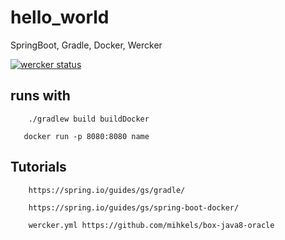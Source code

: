 # hello_world
SpringBoot, Gradle, Docker, Wercker

[![wercker status](https://app.wercker.com/status/f2e4c13fd194cde02c47337ea5da6baa/m "wercker status")](https://app.wercker.com/project/bykey/f2e4c13fd194cde02c47337ea5da6baa)



## runs with

        ./gradlew build buildDocker
        
       docker run -p 8080:8080 name


## Tutorials


        https://spring.io/guides/gs/gradle/

        https://spring.io/guides/gs/spring-boot-docker/
        
        wercker.yml https://github.com/mihkels/box-java8-oracle

